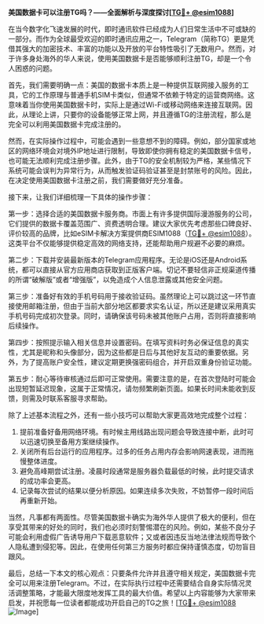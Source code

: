 **美国数据卡可以注册TG吗？——全面解析与深度探讨[[TG💪+ @esim1088](https://t.me/s/esim1088)]**

在当今数字化飞速发展的时代，即时通讯软件已经成为人们日常生活中不可或缺的一部分。而作为全球最受欢迎的即时通讯应用之一，Telegram（简称TG）更是凭借其强大的加密技术、丰富的功能以及开放的平台特性吸引了无数用户。然而，对于许多身处海外的华人来说，使用美国数据卡是否能够顺利注册TG，却是一个令人困惑的问题。

首先，我们需要明确一点：美国的数据卡本质上是一种提供互联网接入服务的工具，它的工作原理与普通手机SIM卡类似，但通常不依赖于特定的运营商网络。这意味着当你使用美国数据卡时，实际上是通过Wi-Fi或移动网络来连接互联网。因此，从理论上讲，只要你的设备能够正常上网，并且遵循TG的注册流程，那么是完全可以利用美国数据卡完成注册的。

然而，在实际操作过程中，可能会遇到一些意想不到的障碍。例如，部分国家或地区的网络环境会对境外IP地址进行限制，导致即使你拥有稳定的美国数据卡信号，也可能无法顺利完成注册步骤。此外，由于TG的安全机制较为严格，某些情况下系统可能会误判为异常行为，从而触发验证码验证甚至是封禁账号的风险。因此，在决定使用美国数据卡注册之前，我们需要做好充分准备。

接下来，让我们详细梳理一下具体的操作步骤：

第一步：选择合适的美国数据卡服务商。市面上有许多提供国际漫游服务的公司，它们提供的数据卡覆盖范围广、资费透明合理。建议大家优先考虑那些口碑良好、评价较高的品牌，比如eSIM卡解决方案提供商ESIM1088（[TG💪+ @esim1088](https://t.me/s/esim1088)）。这类平台不仅能够提供稳定高效的网络支持，还能帮助用户规避不必要的麻烦。

第二步：下载并安装最新版本的Telegram应用程序。无论是iOS还是Android系统，都可以直接从官方应用商店获取到正版客户端。切记不要轻信非正规渠道传播的所谓“破解版”或者“增强版”，以免造成个人信息泄露或其他安全问题。

第三步：准备好有效的手机号码用于接收验证码。虽然理论上可以跳过这一环节直接使用邮箱注册，但由于当前大部分地区都要求实名认证，所以还是建议采用真实手机号码完成初次登录。同时，请确保该号码未被其他账户占用，否则将直接影响后续操作。

第四步：按照提示输入相关信息并设置密码。在填写资料时务必保证信息的真实性，尤其是昵称和头像部分，因为这些都是日后与其他好友互动的重要依据。另外，为了提高账户安全性，建议定期更换强密码组合，并开启双重身份验证功能。

第五步：耐心等待审核通过后即可正常使用。需要注意的是，在首次登陆时可能会出现短暂延迟现象，这属于正常情况，请勿频繁刷新页面。如果长时间未能收到反馈，则需及时联系客服寻求帮助。

除了上述基本流程之外，还有一些小技巧可以帮助大家更高效地完成整个过程：

1. 提前准备好备用网络环境。有时候主用线路出现问题会导致连接中断，此时可以迅速切换至备用方案继续操作。
2. 关闭所有后台运行的应用程序。过多的任务占用内存会影响网速表现，进而拖慢整体进度。
3. 避免高峰期尝试注册。凌晨时段通常是服务器负载最低的时候，此时提交请求的成功率会更高。
4. 记录每次尝试的结果以便分析原因。如果连续多次失败，不妨暂停一段时间后再重新开始。

当然，凡事都有两面性。尽管美国数据卡确实为海外华人提供了极大的便利，但在享受其带来的好处的同时，我们也必须时刻警惕潜在的风险。例如，某些不良分子可能会利用虚假广告诱导用户下载恶意软件；又或者因违反当地法律法规而导致个人隐私遭到侵犯等。因此，在使用任何第三方服务时都应保持谨慎态度，切勿盲目跟风。

最后，总结一下本文的核心观点：只要条件允许并且遵守相关规定，美国数据卡完全可以用来注册Telegram。不过，在实际执行过程中还需要结合自身实际情况灵活调整策略，才能最大限度地发挥工具的最大价值。希望以上内容能够为大家带来启发，并祝愿每一位读者都能成功开启自己的TG之旅！[[TG💪+ @esim1088](https://t.me/s/esim1088) ![Image](https://i.postimg.cc/4NQfJmqS/Snipaste-2025-05-13-00-14-12.png)]